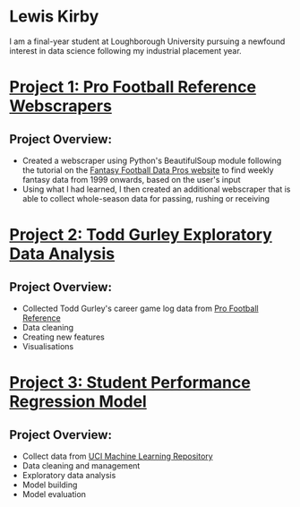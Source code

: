 # Lewis Kirby
I am a final-year student at Loughborough University pursuing a newfound interest in data science following my industrial placement year.

# [Project 1: Pro Football Reference Webscrapers](https://github.com/lewiskirby/pfr-webscrapers)
## Project Overview:
* Created a webscraper using Python's BeautifulSoup module following the tutorial on the [Fantasy Football Data Pros website](https://www.fantasyfootballdatapros.com/) to find weekly fantasy data from 1999 onwards, based on the user's input
* Using what I had learned, I then created an additional webscraper that is able to collect whole-season data for passing, rushing or receiving

# [Project 2: Todd Gurley Exploratory Data Analysis](https://github.com/lewiskirby/todd-gurley-EDA)
## Project Overview:
* Collected Todd Gurley's career game log data from [Pro Football Reference](https://www.pro-football-reference.com/)
* Data cleaning
* Creating new features
* Visualisations

# [Project 3: Student Performance Regression Model](https://github.com/lewiskirby/student-performance)
## Project Overview:
* Collect data from [UCI Machine Learning Repository](https://archive.ics.uci.edu/ml/datasets/Student+Performance)
* Data cleaning and management
* Exploratory data analysis
* Model building
* Model evaluation
